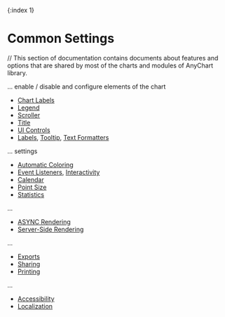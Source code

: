 {:index 1}
# Common Settings

// This section of documentation contains documents about features and options that are shared by most of the charts and modules of AnyChart library.

... enable / disable and configure elements of the chart

* [Chart Labels](Chart_Labels)
* [Legend](Legend)
* [Scroller](Scroller)
* [Title](Title)
* [UI Controls](UI_Controls)
* [Labels](Labels), [Tooltip](Tooltip), [Text Formatters](Text_Formatters)

... settings

* [Automatic Coloring](Automatic_Coloring)
* [Event Listeners](Event_Listeners), [Interactivity](Interactivity)
* [Calendar](Calendar)
* [Point Size](Point_Size)
* [Statistics](Statistcs)

...

* [ASYNC Rendering](ASYNC_Rendering)
* [Server-Side Rendering](Server-Side_Rendering)

...

* [Exports](Exports)
* [Sharing](Sharing)
* [Printing](Printing)

...

* [Accessibility](Accessibility)
* [Localization](Localization)